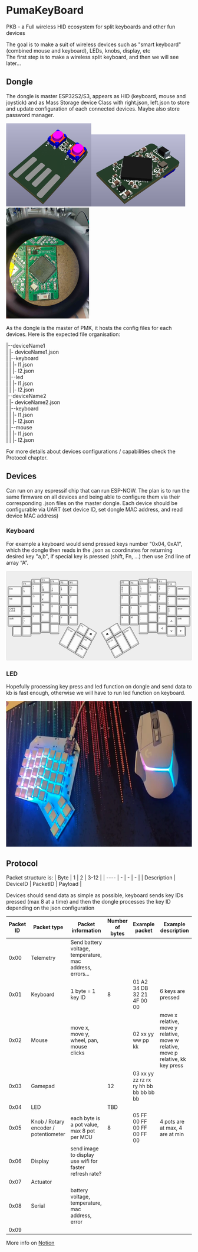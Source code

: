 # PumaKeyBoard
PKB - a Full wireless HID ecosystem for split keyboards and other fun devices

The goal is to make a suit of wireless devices such as "smart keyboard" (combined mouse and keyboard), LEDs, knobs, display, etc  
The first step is to make a wireless split keyboard, and then we will see later...

## Dongle
The dongle is master ESP32S2/S3, appears as HID (keyboard, mouse and joystick) and as Mass Storage device Class with right.json, left.json to store and update configuration of each connected devices.
Maybe also store password manager.  

<img src="/Documentation/Images/Dongle_HW00_recto.jpg" width="231" height="225"><img src="/Documentation/Images/Dongle_HW00_verso.jpg" width="255" height="195"><img src="/Documentation/Images/Dongle_HW00_PCB_bottom.jpg" width="225" height="300">

As the dongle is the master of PMK, it hosts the config files for each devices. Here is the expected file organisation:

|--deviceName1  
|  |- deviceName1.json  
|  |--keyboard  
|  |  |- l1.json  
|  |  |- l2.json  
|  |--led  
|  |  |- l1.json  
|  |  |- l2.json  
|--deviceName2  
|  |- deviceName2.json  
|  |--keyboard  
|  |  |- l1.json  
|  |  |- l2.json  
|  |--mouse  
|  |  |- l1.json  
|  |  |- l2.json  
		
For more details about devices configurations / capabilities check the Protocol chapter.

## Devices
Can run on any espressif chip that can run ESP-NOW.
The plan is to run the same firmware on all devices and being able to configure them via their corresponding .json files on the master dongle. 
Each device should be configurable via UART (set device ID, set dongle MAC address, and read device MAC address)

### Keyboard
For example a keyboard would send pressed keys number "0x04, 0xA1", which the dongle then reads in the .json as coordinates for returning desired key "a,b", if special key is pressed (shift, Fn, …) then use 2nd line of array “A”.  

<img src="/Layout/keyboard-layout.jpg" width="536" height="242">

### LED
Hopefully processing key press and led function on dongle and send data to kb is fast enough, otherwise we will have to run led function on keyboard.  

<img src="/Documentation/Images/PKB_HW00_pulsar.png" width="700" height="394">

## Protocol
Packet structure is: 
| Byte | 1 | 2 | 3-12 |
| ---- | - | - | - |
| Description | DeviceID | PacketID | Payload |

Devices should send data as simple as possible, keyboard sends key IDs pressed (max 8 at a time) and then the dongle processes the key ID depending on the json configuration

| Packet ID | Packet type | Packet information | Number of bytes | Example packet | Example description |
| --------- | ----------- | ------------------ | --------------- | -------------- | ------------------- |
| 0x00 | Telemetry | Send battery voltage, temperature, mac address, errors... |  |  |  |
| 0x01 | Keyboard | 1 byte = 1 key ID | 8 | 01 A2 34 DB 32 21 4F 00 00 | 6 keys are pressed |
| 0x02 | Mouse | move x, move y, wheel, pan, mouse clicks |  | 02 xx yy ww pp kk |move x relative, move y relative, move w relative, move p relative, kk key press|
| 0x03 | Gamepad |  | 12 | 03 xx yy zz rz rx ry hh bb bb bb bb bb |  |
| 0x04 | LED |  | TBD |  |  |
| 0x05 | Knob / Rotary encoder / potentiometer | each byte is a pot value, max 8 pot per MCU | 8 | 05 FF 00 FF 00 FF 00 FF 00 | 4 pots are at max, 4 are at min |
| 0x06 | Display | send image to display use wifi for faster refresh rate? |  |  |  |
| 0x07 | Actuator |  |  |  |  |
| 0x08 | Serial | battery voltage, temperature, mac address, error |  |  |  |
| 0x09 |  |  |  |  |  |

More info on [Notion](https://swamp-zydeco-907.notion.site/PumaKeyBoard-b41d42fec8c74b02bc73637fae3648d7)
